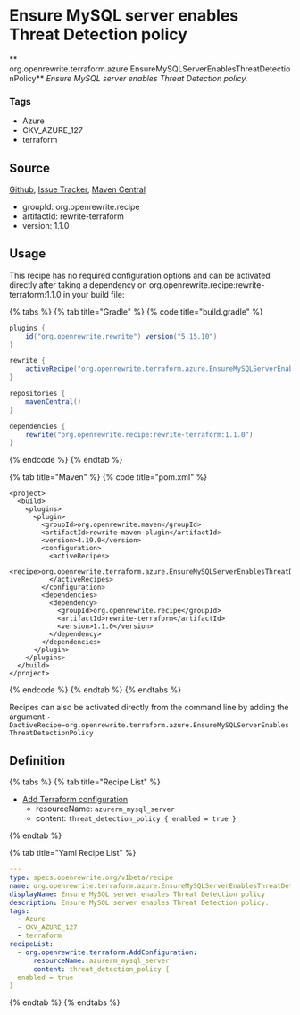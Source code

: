 # Ensure MySQL server enables Threat Detection policy

** org.openrewrite.terraform.azure.EnsureMySQLServerEnablesThreatDetectionPolicy**
_Ensure MySQL server enables Threat Detection policy._

### Tags

* Azure
* CKV_AZURE_127
* terraform

## Source

[Github](https://github.com/openrewrite/rewrite-terraform), [Issue Tracker](https://github.com/openrewrite/rewrite-terraform/issues), [Maven Central](https://search.maven.org/artifact/org.openrewrite.recipe/rewrite-terraform/1.1.0/jar)

* groupId: org.openrewrite.recipe
* artifactId: rewrite-terraform
* version: 1.1.0


## Usage

This recipe has no required configuration options and can be activated directly after taking a dependency on org.openrewrite.recipe:rewrite-terraform:1.1.0 in your build file:

{% tabs %}
{% tab title="Gradle" %}
{% code title="build.gradle" %}
```groovy
plugins {
    id("org.openrewrite.rewrite") version("5.15.10")
}

rewrite {
    activeRecipe("org.openrewrite.terraform.azure.EnsureMySQLServerEnablesThreatDetectionPolicy")
}

repositories {
    mavenCentral()
}

dependencies {
    rewrite("org.openrewrite.recipe:rewrite-terraform:1.1.0")
}
```
{% endcode %}
{% endtab %}

{% tab title="Maven" %}
{% code title="pom.xml" %}
```markup
<project>
  <build>
    <plugins>
      <plugin>
        <groupId>org.openrewrite.maven</groupId>
        <artifactId>rewrite-maven-plugin</artifactId>
        <version>4.19.0</version>
        <configuration>
          <activeRecipes>
            <recipe>org.openrewrite.terraform.azure.EnsureMySQLServerEnablesThreatDetectionPolicy</recipe>
          </activeRecipes>
        </configuration>
        <dependencies>
          <dependency>
            <groupId>org.openrewrite.recipe</groupId>
            <artifactId>rewrite-terraform</artifactId>
            <version>1.1.0</version>
          </dependency>
        </dependencies>
      </plugin>
    </plugins>
  </build>
</project>
```
{% endcode %}
{% endtab %}
{% endtabs %}

Recipes can also be activated directly from the command line by adding the argument `-DactiveRecipe=org.openrewrite.terraform.azure.EnsureMySQLServerEnablesThreatDetectionPolicy`

## Definition

{% tabs %}
{% tab title="Recipe List" %}
* [Add Terraform configuration](../../terraform/addconfiguration.md)
  * resourceName: `azurerm_mysql_server`
  * content: `threat_detection_policy {
  enabled = true
}`

{% endtab %}

{% tab title="Yaml Recipe List" %}
```yaml
---
type: specs.openrewrite.org/v1beta/recipe
name: org.openrewrite.terraform.azure.EnsureMySQLServerEnablesThreatDetectionPolicy
displayName: Ensure MySQL server enables Threat Detection policy
description: Ensure MySQL server enables Threat Detection policy.
tags:
  - Azure
  - CKV_AZURE_127
  - terraform
recipeList:
  - org.openrewrite.terraform.AddConfiguration:
      resourceName: azurerm_mysql_server
      content: threat_detection_policy {
  enabled = true
}

```
{% endtab %}
{% endtabs %}
